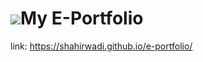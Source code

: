 ![](https://user-images.githubusercontent.com/18350557/176309783-0785949b-9127-417c-8b55-ab5a4333674e.gif)My E-Portfolio
======================================================================================================================================

link: https://shahirwadi.github.io/e-portfolio/
